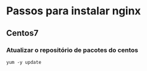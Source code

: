 # Passos para instalar nginx
## Centos7

### Atualizar o repositório de pacotes do centos

```
yum -y update
```
